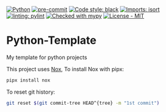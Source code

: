 [![Python](https://img.shields.io/badge/Python-3.9%20%7C%203.10%20%7C%203.11%20%7C%203.12-blue)](https://www.python.org/)
[![pre-commit](https://img.shields.io/badge/pre--commit-enabled-brightgreen?logo=pre-commit&logoColor=white)](https://github.com/pre-commit/pre-commit)
[![Code style: black](https://img.shields.io/badge/code%20style-black-000000.svg)](https://github.com/psf/black)
[![Imports: isort](https://img.shields.io/badge/%20imports-isort-%231674b1?style=flat&labelColor=ef8336)](https://pycqa.github.io/isort/)
[![linting: pylint](https://img.shields.io/badge/linting-pylint-yellowgreen)](https://github.com/pylint-dev/pylint)
[![Checked with mypy](http://www.mypy-lang.org/static/mypy_badge.svg)](http://mypy-lang.org/)
[![License - MIT](https://img.shields.io/badge/license-MIT-9400d3.svg)](https://spdx.org/licenses/)

# Python-Template

My template for python projects

This project uses [Nox](https://nox.thea.codes/en/stable/#), To install Nox with pipx:

```bash
pipx install nox
```

To reset git history:

```bash
git reset $(git commit-tree HEAD^{tree} -m "1st commit")
```
